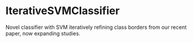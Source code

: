 # IterativeSVMClassifier
Novel classifier with SVM iteratively refining class borders from our recent paper, now expanding studies.
